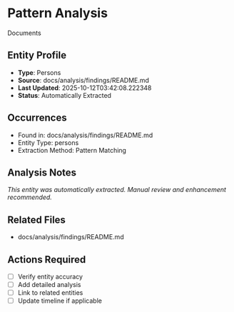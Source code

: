 # Pattern Analysis
Documents

## Entity Profile
- **Type**: Persons
- **Source**: docs/analysis/findings/README.md
- **Last Updated**: 2025-10-12T03:42:08.222348
- **Status**: Automatically Extracted

## Occurrences
- Found in: docs/analysis/findings/README.md
- Entity Type: persons
- Extraction Method: Pattern Matching

## Analysis Notes
*This entity was automatically extracted. Manual review and enhancement recommended.*

## Related Files
- docs/analysis/findings/README.md

## Actions Required
- [ ] Verify entity accuracy
- [ ] Add detailed analysis
- [ ] Link to related entities
- [ ] Update timeline if applicable
